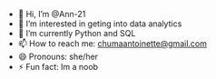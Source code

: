 - 👋 Hi, I’m @Ann-21
- 👀 I’m interested in geting into data analytics
- 🌱 I’m currently Python and SQL
- 📫 How to reach me: chumaantoinette@gmail.com
- 😄 Pronouns: she/her
- ⚡ Fun fact: Im a noob

